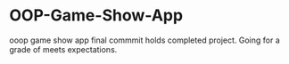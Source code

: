 # OOP-Game-Show-App
ooop game show app final commmit holds completed project.
Going for a grade of meets expectations.
